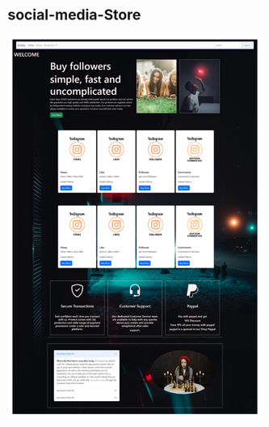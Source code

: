 # social-media-Store
![](https://github.com/ratevo/social-media-Store/blob/main/socialmediawebsite.png)

